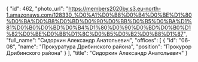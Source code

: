 {
    "id": 462,
    "photo_url": "https://members2020by.s3.eu-north-1.amazonaws.com/128330_%D0%A1%D0%B8%D0%B4%D0%BE%D1%80%D0%BA%D0%B8%D0%BD%D0%90%D0%BB%D0%B5%D0%BA%D1%81%D0%B0%D0%BD%D0%B4%D1%80%D0%90%D0%BD%D0%B0%D1%82%D0%BE%D0%BB%D1%8C%D0%B5%D0%B2%D0%B8%D1%87",
    "full_name": "Сидоркин Александр Анатольевич",
    "offices": [
        {
            "id": "06-08",
            "name": "Прокуратура Дрибинского района",
            "position": "Прокурор Дрибинского района"
        }
    ],
    "title": "Сидоркин Александр Анатольевич"
}